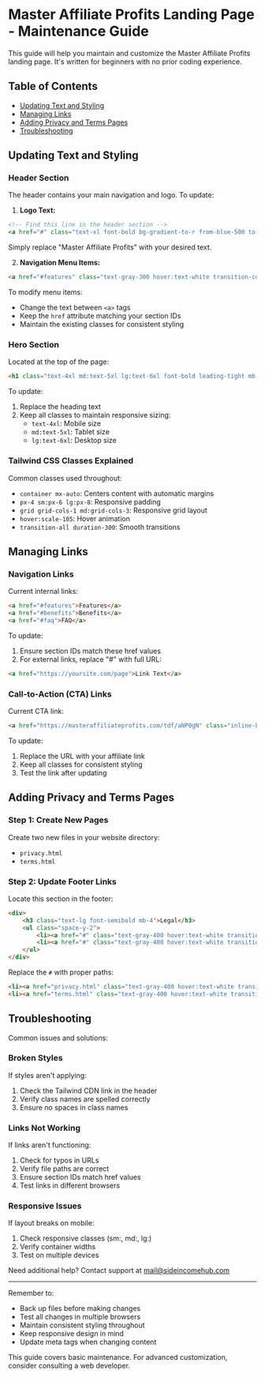# Master Affiliate Profits Landing Page - Maintenance Guide

This guide will help you maintain and customize the Master Affiliate Profits landing page. It's written for beginners with no prior coding experience.

## Table of Contents
- [Updating Text and Styling](#updating-text-and-styling)
- [Managing Links](#managing-links)
- [Adding Privacy and Terms Pages](#adding-privacy-and-terms-pages)
- [Troubleshooting](#troubleshooting)

## Updating Text and Styling

### Header Section
The header contains your main navigation and logo. To update:

1. **Logo Text:**
```html
<!-- Find this line in the header section -->
<a href="#" class="text-xl font-bold bg-gradient-to-r from-blue-500 to-purple-600 bg-clip-text text-transparent">Master Affiliate Profits Review</a>
```
Simply replace "Master Affiliate Profits" with your desired text.

2. **Navigation Menu Items:**
```html
<a href="#features" class="text-gray-300 hover:text-white transition-colors duration-300">Features</a>
```
To modify menu items:
- Change the text between `<a>` tags
- Keep the `href` attribute matching your section IDs
- Maintain the existing classes for consistent styling

### Hero Section
Located at the top of the page:

```html
<h1 class="text-4xl md:text-5xl lg:text-6xl font-bold leading-tight mb-8 bg-gradient-to-r from-blue-400 to-purple-500 bg-clip-text text-transparent">Master Affiliate Profits: The Ultimate All-in-One System</h1>
```

To update:
1. Replace the heading text
2. Keep all classes to maintain responsive sizing:
   - `text-4xl`: Mobile size
   - `md:text-5xl`: Tablet size
   - `lg:text-6xl`: Desktop size

### Tailwind CSS Classes Explained

Common classes used throughout:
- `container mx-auto`: Centers content with automatic margins
- `px-4 sm:px-6 lg:px-8`: Responsive padding
- `grid grid-cols-1 md:grid-cols-3`: Responsive grid layout
- `hover:scale-105`: Hover animation
- `transition-all duration-300`: Smooth transitions

## Managing Links

### Navigation Links
Current internal links:
```html
<a href="#features">Features</a>
<a href="#benefits">Benefits</a>
<a href="#faq">FAQ</a>
```

To update:
1. Ensure section IDs match these href values
2. For external links, replace "#" with full URL:
```html
<a href="https://yoursite.com/page">Link Text</a>
```

### Call-to-Action (CTA) Links
Current CTA link:
```html
<a href="https://masteraffiliateprofits.com/tdf/aNP0gN" class="inline-block bg-gradient-to-r from-blue-600 to-purple-600">Start Earning Today</a>
```

To update:
1. Replace the URL with your affiliate link
2. Keep all classes for consistent styling
3. Test the link after updating

## Adding Privacy and Terms Pages

### Step 1: Create New Pages
Create two new files in your website directory:
- `privacy.html`
- `terms.html`

### Step 2: Update Footer Links
Locate this section in the footer:
```html
<div>
    <h3 class="text-lg font-semibold mb-4">Legal</h3>
    <ul class="space-y-2">
        <li><a href="#" class="text-gray-400 hover:text-white transition-colors duration-300">Privacy Policy</a></li>
        <li><a href="#" class="text-gray-400 hover:text-white transition-colors duration-300">Terms of Service</a></li>
    </ul>
</div>
```

Replace the `#` with proper paths:
```html
<li><a href="privacy.html" class="text-gray-400 hover:text-white transition-colors duration-300">Privacy Policy</a></li>
<li><a href="terms.html" class="text-gray-400 hover:text-white transition-colors duration-300">Terms of Service</a></li>
```

## Troubleshooting

Common issues and solutions:

### Broken Styles
If styles aren't applying:
1. Check the Tailwind CDN link in the header
2. Verify class names are spelled correctly
3. Ensure no spaces in class names

### Links Not Working
If links aren't functioning:
1. Check for typos in URLs
2. Verify file paths are correct
3. Ensure section IDs match href values
4. Test links in different browsers

### Responsive Issues
If layout breaks on mobile:
1. Check responsive classes (sm:, md:, lg:)
2. Verify container widths
3. Test on multiple devices

Need additional help? Contact support at mail@sideincomehub.com

---

Remember to:
- Back up files before making changes
- Test all changes in multiple browsers
- Maintain consistent styling throughout
- Keep responsive design in mind
- Update meta tags when changing content

This guide covers basic maintenance. For advanced customization, consider consulting a web developer.
